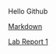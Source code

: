 Hello Github

[Markdown](https://BenMiller0.github.io/cse15l-lab-reports/test.html)

[Lab Report 1](https://github.com/BenMiller0/cse15l-lab-reports/blob/main/Lab-Report1.html)
